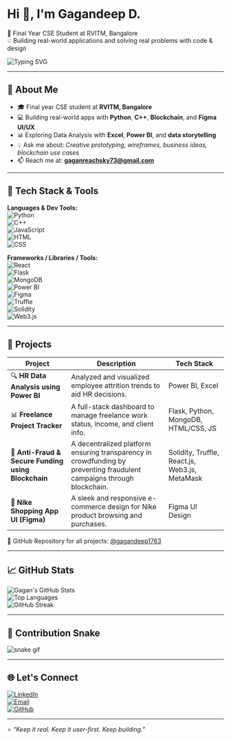# Hi 👋, I'm Gagandeep D.
🚀 Final Year CSE Student at RVITM, Bangalore  
💡 Building real-world applications and solving real problems with code & design  

![Typing SVG](https://readme-typing-svg.demolab.com?font=Fira+Code&weight=500&pause=1000&color=F75C7E&width=435&lines=Hi+%F0%9F%91%8B%2C+I'm+Gagandeep+D;UI%2FUX+Designer+%7C+Final+Year+CSE+Student;Building+projects+in+Python%2C+C%2B%2B%2C+Blockchain;Creating+Designs+in+Figma+%7C+Solidity+Learner)

---

## 🧠 About Me
- 🎓 Final year CSE student at **RVITM, Bangalore**
- 💻 Building real-world apps with **Python**, **C++**, **Blockchain**, and **Figma UI/UX**
- 📊 Exploring Data Analysis with **Excel**, **Power BI**, and **data storytelling**
- 💡 Ask me about: *Creative prototyping, wireframes, business ideas, blockchain use cases*
- 📫 Reach me at: **gaganreachsky73@gmail.com**

---

## 🔧 Tech Stack & Tools

**Languages & Dev Tools:**  
![Python](https://img.shields.io/badge/Python-3776AB?style=for-the-badge&logo=python&logoColor=white)  
![C++](https://img.shields.io/badge/C++-00599C?style=for-the-badge&logo=c%2B%2B&logoColor=white)  
![JavaScript](https://img.shields.io/badge/JavaScript-F7DF1E?style=for-the-badge&logo=javascript&logoColor=black)  
![HTML](https://img.shields.io/badge/HTML5-E34F26?style=for-the-badge&logo=html5&logoColor=white)  
![CSS](https://img.shields.io/badge/CSS3-1572B6?style=for-the-badge&logo=css3&logoColor=white)  

**Frameworks / Libraries / Tools:**  
![React](https://img.shields.io/badge/React-20232A?style=for-the-badge&logo=react&logoColor=61DAFB)  
![Flask](https://img.shields.io/badge/Flask-000000?style=for-the-badge&logo=flask&logoColor=white)  
![MongoDB](https://img.shields.io/badge/MongoDB-4EA94B?style=for-the-badge&logo=mongodb&logoColor=white)  
![Power BI](https://img.shields.io/badge/Power%20BI-F2C811?style=for-the-badge&logo=powerbi&logoColor=black)  
![Figma](https://img.shields.io/badge/Figma-F24E1E?style=for-the-badge&logo=figma&logoColor=white)  
![Truffle](https://img.shields.io/badge/Truffle-3E2A4D?style=for-the-badge&logo=truffle&logoColor=white)  
![Solidity](https://img.shields.io/badge/Solidity-363636?style=for-the-badge&logo=solidity&logoColor=white)  
![Web3.js](https://img.shields.io/badge/Web3.js-F16822?style=for-the-badge&logo=ethereum&logoColor=white)

---

## 🚀 Projects

| Project | Description | Tech Stack |
|--------|-------------|------------|
| 🔍 **HR Data Analysis using Power BI** | Analyzed and visualized employee attrition trends to aid HR decisions. | Power BI, Excel |
| 📊 **Freelance Project Tracker** | A full-stack dashboard to manage freelance work status, income, and client info. | Flask, Python, MongoDB, HTML/CSS, JS |
| 🔐 **Anti-Fraud & Secure Funding using Blockchain** | A decentralized platform ensuring transparency in crowdfunding by preventing fraudulent campaigns through blockchain. | Solidity, Truffle, React.js, Web3.js, MetaMask |
| 👟 **Nike Shopping App UI (Figma)** | A sleek and responsive e-commerce design for Nike product browsing and purchases. | Figma UI Design |

🔗 GitHub Repository for all projects: [@gagandeep1763](https://github.com/gagandeep1763?tab=repositories)

---

## 📈 GitHub Stats

![Gagan's GitHub Stats](https://github-readme-stats.vercel.app/api?username=gagandeep1763&show_icons=true&theme=radical&hide_border=true)  
![Top Languages](https://github-readme-stats.vercel.app/api/top-langs/?username=gagandeep1763&layout=compact&theme=radical&hide_border=true)  
![GitHub Streak](https://streak-stats.demolab.com?user=gagandeep1763&theme=radical&hide_border=true)

---

## 🐍 Contribution Snake

![snake gif](https://github.com/gagandeep1763/gagandeep1763/blob/output/github-contribution-grid-snake.svg)

---

## 🌐 Let's Connect

[![LinkedIn](https://img.shields.io/badge/LinkedIn-blue?style=for-the-badge&logo=linkedin&logoColor=white)](https://www.linkedin.com/in/gagandeep-d/)  
[![Email](https://img.shields.io/badge/Email-gaganreachsky73%40gmail.com-EA4335?style=for-the-badge&logo=gmail&logoColor=white)](mailto:gaganreachsky73@gmail.com)  
[![GitHub](https://img.shields.io/badge/GitHub-100000?style=for-the-badge&logo=github&logoColor=white)](https://github.com/gagandeep1763)

---

⭐ *“Keep it real. Keep it user-first. Keep building.”*
